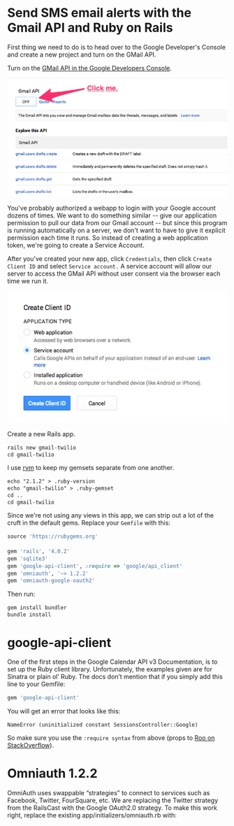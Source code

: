 Send SMS email alerts with the Gmail API and Ruby on Rails
================================

First thing we need to do is to head over to the Google Developer's Console and create a new project and turn on the GMail API. 

Turn on the [GMail API in the Google Developers Console](https://console.developers.google.com/project/951811866064/apiui/api/gmail?authuser=0). 

![](/public/images/gmail-console.png)

You've probably authorized a webapp to login with your Google account dozens of times. We want to do something similar -- give our application permission to pull our data from our Gmail account -- but since this program is running automatically on a server, we don't want to have to give it explicit permission each time it runs. So instead of creating a web application token, we're going to create a Service Account. 

After you've created your new app, click ```Credentials```, then click ```Create Client ID``` and select ```Service account.``` A service account will allow our server to access the GMail API without user consent via the browser each time we run it. 

![](/public/images/google-service-account-key.png)

Create a new Rails app. 

```term
rails new gmail-twilio
cd gmail-twilio
```

I use [rvm](https://rvm.io/) to keep my gemsets separate from one another. 

```term
echo "2.1.2" > .ruby-version
echo "gmail-twilio" > .ruby-gemset
cd ..
cd gmail-twilio
```

Since we're not using any views in this app, we can strip out a lot of the cruft in the default gems. Replace your ```Gemfile``` with this: 

```ruby
source 'https://rubygems.org'

gem 'rails', '4.0.2'
gem 'sqlite3'
gem 'google-api-client', :require => 'google/api_client'
gem 'omniauth', '~> 1.2.2'
gem 'omniauth-google-oauth2'
```

Then run: 

```term 
gem install bundler
bundle install
```

# google-api-client

One of the first steps in the Google Calendar API v3 Documentation, is to set up the Ruby client library. Unfortunately, the examples given are for Sinatra or plain ol’ Ruby. The docs don’t mention that if you simply add this line to your Gemfile:

```ruby
gem 'google-api-client'
```

You will get an error that looks like this: 

```term
NameError (uninitialized constant SessionsController::Google)
```

So make sure you use the ```:require syntax``` from above (props to [Roo on StackOverflow](http://stackoverflow.com/questions/9308704/rails-3-routing-error-uninitialized-constant-mycontrollergoogle)).


# Omniauth 1.2.2

OmniAuth uses swappable “strategies” to connect to services such as Facebook, Twitter, FourSquare, etc. We are replacing the Twitter strategy from the RailsCast with the Google OAuth2.0 strategy. To make this work right, replace the existing app/initializers/omniauth.rb with:





